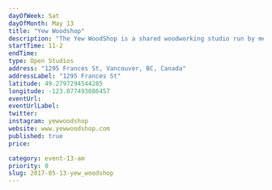 ```yaml
---
dayOfWeek: Sat
dayOfMonth: May 13
title: "Yew Woodshop"
description: "The Yew WoodShop is a shared woodworking studio run by members who met in university at Emily Carr in the Industrial Design program. <br> <br> Within the space, separate businesses work alongside one another in order to share ideas, resources and shop facilities. <br> <br> Specializing in using reclaimed and local materials, the Yew WoodShop takes on a diverse range of projects that include (but are not limited to) wood product development, wood doors, furniture production, art and sculpture, retail displays/signage and other custom solid wood products for the built environment.<br> <br> During the opening, we will have a number of projects on display (past, present and future) an some demos of the specialty processes we use to fabricate our work. Each group within the space will be representing them selves, so guests will get to see an array of work from a single space. <br> <br> In tandem with SPACE across the street, these two environments will showcase the various stages of development needed to turn an idea into a physical object. "
startTime: 11-2
endTime: 
type: Open Studios
address: "1295 Frances St, Vancouver, BC, Canada"
addressLabel: "1295 Frances St"
latitude: 49.2797294544285
longitude: -123.077493086457
eventUrl: 
eventUrlLabel: 
twitter: 
instagram: yewwoodshop
website: www.yewwoodshop.com
published: true
price: 

category: event-13-am
priority: 0
slug: 2017-05-13-yew_woodshop
---
```

